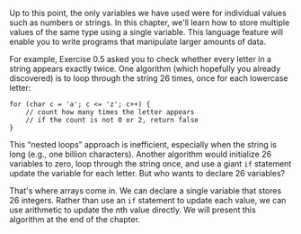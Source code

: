 Up to this point, the only variables we have used were for individual values such as numbers or strings.
In this chapter, we'll learn how to store multiple values of the same type using a single variable.
This language feature will enable you to write programs that manipulate larger amounts of data.

For example, Exercise 0.5 asked you to check whether every letter in a string appears exactly twice.
One algorithm (which hopefully you already discovered) is to loop through the string 26 times, once for each lowercase letter:

```code
for (char c = 'a'; c <= 'z'; c++) {
    // count how many times the letter appears
    // if the count is not 0 or 2, return false
}
```

This “nested loops” approach is inefficient, especially when the string is long (e.g., one billion characters).
Another algorithm would initialize 26 variables to zero, loop through the string once, and use a giant `if` statement update the variable for each letter.
But who wants to declare 26 variables?

That's where arrays come in.
We can declare a single variable that stores 26 integers.
Rather than use an `if` statement to update each value, we can use arithmetic to update the $n$th value directly.
We will present this algorithm at the end of the chapter.